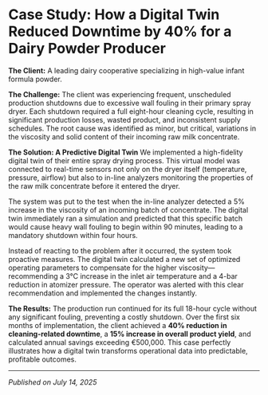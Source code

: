 # Case Study: How a Digital Twin Reduced Downtime by 40% for a Dairy Powder Producer

**The Client:** A leading dairy cooperative specializing in high-value infant formula powder.

**The Challenge:** The client was experiencing frequent, unscheduled production shutdowns due to excessive wall fouling in their primary spray dryer. Each shutdown required a full eight-hour cleaning cycle, resulting in significant production losses, wasted product, and inconsistent supply schedules. The root cause was identified as minor, but critical, variations in the viscosity and solid content of their incoming raw milk concentrate.

**The Solution: A Predictive Digital Twin**
We implemented a high-fidelity digital twin of their entire spray drying process. This virtual model was connected to real-time sensors not only on the dryer itself (temperature, pressure, airflow) but also to in-line analyzers monitoring the properties of the raw milk concentrate before it entered the dryer.

The system was put to the test when the in-line analyzer detected a 5% increase in the viscosity of an incoming batch of concentrate. The digital twin immediately ran a simulation and predicted that this specific batch would cause heavy wall fouling to begin within 90 minutes, leading to a mandatory shutdown within four hours.

Instead of reacting to the problem after it occurred, the system took proactive measures. The digital twin calculated a new set of optimized operating parameters to compensate for the higher viscosity—recommending a 3°C increase in the inlet air temperature and a 4-bar reduction in atomizer pressure. The operator was alerted with this clear recommendation and implemented the changes instantly.

**The Results:** The production run continued for its full 18-hour cycle without any significant fouling, preventing a costly shutdown. Over the first six months of implementation, the client achieved a **40% reduction in cleaning-related downtime**, a **15% increase in overall product yield**, and calculated annual savings exceeding €500,000. This case perfectly illustrates how a digital twin transforms operational data into predictable, profitable outcomes.

---
*Published on July 14, 2025*
